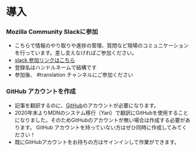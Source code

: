 # 導入

### Mozilla Community Slackに参加
- こちらで情報のやり取りや進捗の管理、質問など現場のコミュニケーションを行っています。差し支えなければご参加ください。
- [slack 参加リンクはこちら](https://join.slack.com/t/mozillajp/shared_invite/enQtMjI2NDMwODUwNzY5LTAyZmQ4NTY3MWYzZDA4MDRhYjlhNDA4MzI1M2ZjNGVhMjc2N2VhZjkwMzI2YWNjZDI4ZDU4Zjk5OTVlYWI1NTM)
- 登録名はハンドルネームで結構です
- 参加後、 #translation チャンネルにご参加ください

### GitHub アカウントを作成　
- 記事を翻訳するのに、[GitHub](https://github.com/)のアカウントが必要になります。
- 2020年末よりMDNのシステム移行（Yari）で翻訳にGitHubを使用することになりました。そのためGitHubのアカウントが無い場合は作成する必要があります。
GitHub アカウントを持っていない方はぜひ同時に作成してみてください！
- 既にGitHubアカウントをお持ちの方はサインインして作業ができます。
